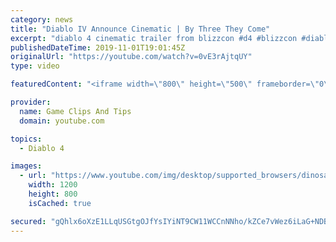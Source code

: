 ```yaml
---
category: news
title: "Diablo IV Announce Cinematic | By Three They Come"
excerpt: "diablo 4 cinematic trailer from blizzcon #d4 #blizzcon #diablo."
publishedDateTime: 2019-11-01T19:01:45Z
originalUrl: "https://youtube.com/watch?v=0vE3rAjtqUY"
type: video

featuredContent: "<iframe width=\"800\" height=\"500\" frameborder=\"0\" src=\"https://www.youtube.com/embed/0vE3rAjtqUY\" allow=\"accelerometer; autoplay; encrypted-media; gyroscope; picture-in-picture\" allowfullscreen></iframe>"

provider:
  name: Game Clips And Tips
  domain: youtube.com

topics:
  - Diablo 4

images:
  - url: "https://www.youtube.com/img/desktop/supported_browsers/dinosaur.png"
    width: 1200
    height: 800
    isCached: true

secured: "gQhlx6oXzE1LLqUSGtgOJfYsIYiNT9CW11WCCnNNho/kZCe7vWez6iLaG+NDBMH4Xhr0bPfGy2VCXumUlJi/G8PYCLwk5CCneyUNDD0IoN5l/aMYeiGTi7BiYa3ZK+RHTMRRQBheL35le4Tpw998KK2HJYBSnNOE7pDZAyWZG9Q+4YEsyk9H2zXG9KwZ0zzb3rSAsI0zDDnDTrEJaFl63Tfigy4rCNsYuuGRH66Kb4+ozgi/yUINBiJkGZF4ciorocijPXedwgGV38JKv8aA5duj7Fmo9RblbJl7EYc4qga8VKq+Y0l070VTQPjANvABi4+uzoaw49otZJe4cOxO43n4VX8YwKyQFvrrF9ez/qbP4Pywk7y33LWYj6Vc1pq7t7RCi0jQHCBQevL25yyA7g==;m0AQQ/KVqx5un+lXkP76BA=="
---
```


